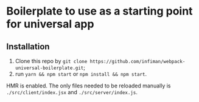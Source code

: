 # Boilerplate to use as a starting point for universal app

## Installation

1. Clone this repo by `git clone https://github.com/infiman/webpack-universal-boilerplate.git`;
2. run `yarn && npm start` or `npm install && npm start`.

HMR is enabled. The only files needed to be reloaded manually is `./src/client/index.jsx` and `./src/server/index.js`.
